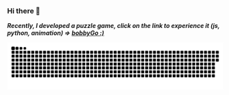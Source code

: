 ### Hi there 👋

___Recently, I developed a puzzle game, click on the link to experience it (js, python, animation) => [bobbyGo :)](https://bobby.duters-wu.cn)___

![github contribution grid snake animation](https://raw.githubusercontent.com/snapre/snapre/output/github-contribution-grid-snake.svg)
<!-- 
 // [![Star History Chart](https://api.star-history.com/svg?repos=alibaba/macaca&type=Date)](https://star-history.com/#alibaba/macaca&Date)

 // [![Star History Chart](https://api.star-history.com/svg?repos=macacajs/macaca-datahub,macacajs/reliable,macacajs/app-inspector,macacajs/NoSmoke,macacajs/XCTestWD&type=Date)](https://star-history.com/#macacajs/macaca-datahub&macacajs/reliable&macacajs/app-inspector&macacajs/NoSmoke&macacajs/XCTestWD&Date)
 -->
